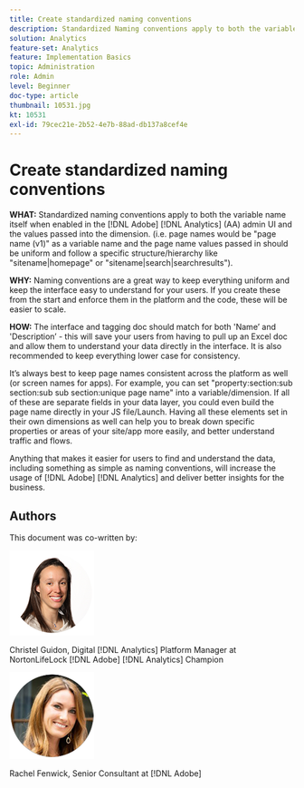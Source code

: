 ```yaml
---
title: Create standardized naming conventions
description: Standardized Naming conventions apply to both the variable name itself when enabled in the AA Admin UI and the values passed into the dimension.
solution: Analytics
feature-set: Analytics
feature: Implementation Basics
topic: Administration
role: Admin
level: Beginner
doc-type: article
thumbnail: 10531.jpg
kt: 10531
exl-id: 79cec21e-2b52-4e7b-88ad-db137a8cef4e
---
```

# Create standardized naming conventions

**WHAT:** Standardized naming conventions apply to both the variable name itself when enabled in the [!DNL Adobe] [!DNL Analytics] (AA) admin UI and the values passed into the dimension. (i.e. page names would be "page name (v1)" as a variable name and the page name values passed in should be uniform and follow a specific structure/hierarchy like "sitename|homepage" or "sitename|search|searchresults").

**WHY:** Naming conventions are a great way to keep everything uniform and keep the interface easy to understand for your users. If you create these from the start and enforce them in the platform and the code, these will be easier to scale.

**HOW:** The interface and tagging doc should match for both 'Name’ and 'Description’ - this will save your users from having to pull up an Excel doc and allow them to understand your data directly in the interface. It is also recommended to keep everything lower case for consistency.

It’s always best to keep page names consistent across the platform as well (or screen names for apps). For example, you can set "property:section:sub section:sub sub section:unique page name" into a variable/dimension. If all of these are separate fields in your data layer, you could even build the page name directly in your JS file/Launch. Having all these elements set in their own dimensions as well can help you to break down specific properties or areas of your site/app more easily, and better understand traffic and flows.

Anything that makes it easier for users to find and understand the data, including something as simple as naming conventions, will increase the usage of [!DNL Adobe] [!DNL Analytics] and deliver better insights for the business.

## Authors

This document was co-written by:

![Christel Guidon](assets/Christel-Headshot-150.png)

Christel Guidon, Digital [!DNL Analytics] Platform Manager at NortonLifeLock
[!DNL Adobe] [!DNL Analytics] Champion

![Rachel Fenwick](assets/Rachel-Fenwick-150.png)

Rachel Fenwick, Senior Consultant at [!DNL Adobe]
